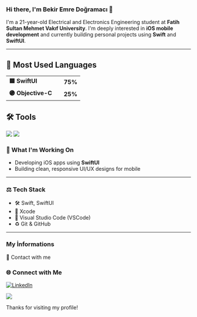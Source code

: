 ### Hi there, I'm Bekir Emre Doğramacı 👋

I'm a 21-year-old Electrical and Electronics Engineering student at **Fatih Sultan Mehmet Vakıf University**. I'm deeply interested in **iOS mobile development** and currently building personal projects using **Swift** and **SwiftUI**.

---
## 🚀 Most Used Languages

<table>
  <tr>
    <td><strong>🟦 SwiftUI</strong></td>
    <td>
      <div style="background-color: #FA7343; width: 75%; height: 20px; border-radius: 5px;"></div>
    </td>
    <td><strong>75%</strong></td>
  </tr>
  <tr>
    <td><strong>🟣 Objective-C</strong></td>
    <td>
      <div style="background-color: #000000; width: 25%; height: 20px; border-radius: 5px;"></div>
    </td>
    <td><strong>25%</strong></td>
  </tr>
</table>

## 🛠️ Tools  
<img src="https://img.shields.io/badge/SwiftUI-FA7343?style=for-the-badge&logo=swift&logoColor=white" />
<img src="https://img.shields.io/badge/Objective--C-000000?style=for-the-badge&logo=apple&logoColor=white" />

### 🚀 What I'm Working On
- Developing iOS apps using **SwiftUI**
- Building clean, responsive UI/UX designs for mobile

---

### ⚖️ Tech Stack
- 🛠️ Swift, SwiftUI
- 📏 Xcode
- 🧩 Visual Studio Code (VSCode)
- ♻️ Git & GitHub

---


### My İnformations 
📩 Contact with me 
### 🌐 Connect with Me

[![LinkedIn](https://img.shields.io/badge/LinkedIn-0A66C2?style=for-the-badge&logo=linkedin&logoColor=white)](https://www.linkedin.com/in/bekir-emre-doğramacı-67463334a/)
<p align="left">
  <a href="mailto:bekiremredogramaci8@gmail.com">
    <img src="https://img.shields.io/badge/-Email-D14836?style=flat-square&logo=gmail&logoColor=white" />
  </a>
</p>




Thanks for visiting my profile! 
